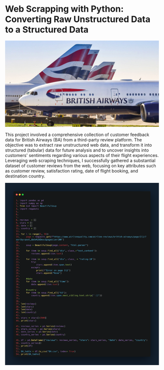 # Web Scrapping with Python: Converting Raw Unstructured Data to a Structured Data

![Image Alt](https://github.com/eziukwuinnocent/Web-Scrapping-with-Python-Converting-Raw-Unstructured-Data-to-a-Structured-Data/blob/e7fc0adc6e42573035978c4d46820fcc1c8b0558/british-airways.jpg)

This project involved a comprehensive collection of customer feedback data for British Airways (BA) from a third-party review platform. The objective was to extract raw unstructured web data, and transform it into structured (tabular) data for future analysis and to uncover insights into customers' sentiments regarding various aspects of their flight experiences. Leveraging web scraping techniques, I successfully gathered a substantial dataset of customer reviews from the web, focusing on key attributes such as customer review, satisfaction rating, date of flight booking, and destination country.

![Image Alt](https://github.com/eziukwuinnocent/Web-Scrapping-with-Python-Converting-Raw-Unstructured-Data-to-a-Structured-Data/blob/c5766b5a52d8924a17b7df4f931333ffc82f79c2/British_Airways_web_scrape.png)
